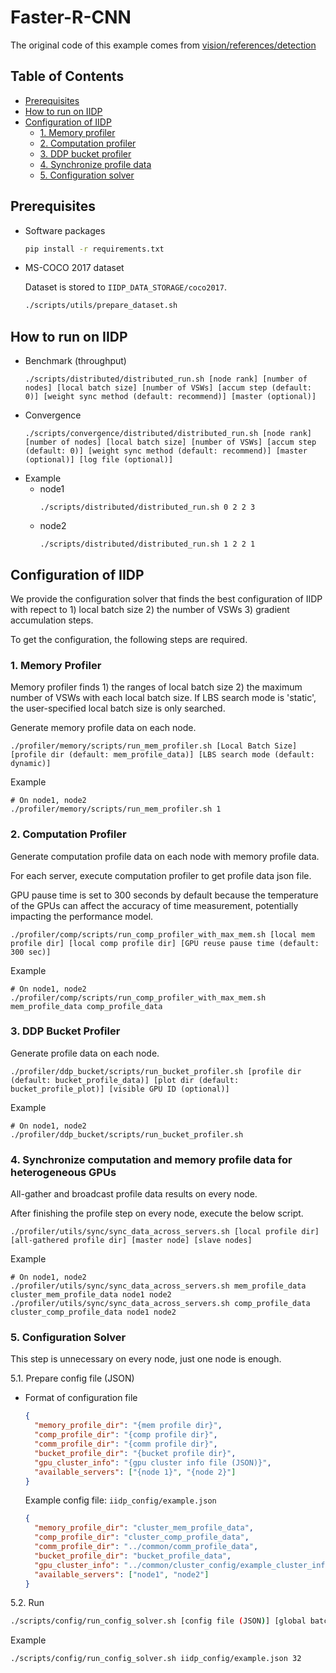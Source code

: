 # Faster-R-CNN
The original code of this example comes from [vision/references/detection](https://github.com/pytorch/vision/tree/v0.9.1/references/detection)

## Table of Contents

<!-- TOC GFM -->

* [Prerequisites](#prerequisites)
* [How to run on IIDP](#how-to-run-on-iidp)
* [Configuration of IIDP](#configuration-of-iidp)
  * [1. Memory profiler](#1-memory-profiler)
  * [2. Computation profiler](#2-computation-profiler)
  * [3. DDP bucket profiler](#3-ddp-bucket-profiler)
  * [4. Synchronize profile data](#4-synchronize-computation-and-memory-profile-data-for-heterogeneous-gpus)
  * [5. Configuration solver](#5-configuration-solver)

<!-- /TOC -->

## Prerequisites
- Software packages
  ```bash
  pip install -r requirements.txt
  ```
- MS-COCO 2017 dataset

  Dataset is stored to ```IIDP_DATA_STORAGE/coco2017```.
  ```bash
  ./scripts/utils/prepare_dataset.sh
  ```

## How to run on IIDP
- Benchmark (throughput)
  ```
  ./scripts/distributed/distributed_run.sh [node rank] [number of nodes] [local batch size] [number of VSWs] [accum step (default: 0)] [weight sync method (default: recommend)] [master (optional)]
  ```
- Convergence
  ```
  ./scripts/convergence/distributed/distributed_run.sh [node rank] [number of nodes] [local batch size] [number of VSWs] [accum step (default: 0)] [weight sync method (default: recommend)] [master (optional)] [log file (optional)]
  ```
- Example
  - node1
    ```
    ./scripts/distributed/distributed_run.sh 0 2 2 3
    ```
  - node2
    ```
    ./scripts/distributed/distributed_run.sh 1 2 2 1
    ```

## Configuration of IIDP
We provide the configuration solver that finds the best configuration of IIDP with repect to 1) local batch size 2) the number of VSWs 3) gradient accumulation steps.

To get the configuration, the following steps are required.

### 1. Memory Profiler
Memory profiler finds 1) the ranges of local batch size 2) the maximum number of VSWs with each local batch size.
If LBS search mode is 'static', the user-specified local batch size is only searched.

Generate memory profile data on each node.
```
./profiler/memory/scripts/run_mem_profiler.sh [Local Batch Size] [profile dir (default: mem_profile_data)] [LBS search mode (default: dynamic)]
```
Example
```
# On node1, node2
./profiler/memory/scripts/run_mem_profiler.sh 1
```

### 2. Computation Profiler
Generate computation profile data on each node with memory profile data.

For each server, execute computation profiler to get profile data json file.

GPU pause time is set to 300 seconds by default because the temperature of the GPUs can affect the accuracy of time measurement, potentially impacting the performance model.
  ```
  ./profiler/comp/scripts/run_comp_profiler_with_max_mem.sh [local mem profile dir] [local comp profile dir] [GPU reuse pause time (default: 300 sec)]
  ```
Example
```
# On node1, node2
./profiler/comp/scripts/run_comp_profiler_with_max_mem.sh mem_profile_data comp_profile_data
```

### 3. DDP Bucket Profiler
Generate profile data on each node.
```
./profiler/ddp_bucket/scripts/run_bucket_profiler.sh [profile dir (default: bucket_profile_data)] [plot dir (default: bucket_profile_plot)] [visible GPU ID (optional)]
```
Example
```
# On node1, node2
./profiler/ddp_bucket/scripts/run_bucket_profiler.sh
```

### 4. Synchronize computation and memory profile data for heterogeneous GPUs
All-gather and broadcast profile data results on every node.

After finishing the profile step on every node, execute the below script.
  ```
  ./profiler/utils/sync/sync_data_across_servers.sh [local profile dir] [all-gathered profile dir] [master node] [slave nodes]
  ```
Example
```
# On node1, node2
./profiler/utils/sync/sync_data_across_servers.sh mem_profile_data cluster_mem_profile_data node1 node2
./profiler/utils/sync/sync_data_across_servers.sh comp_profile_data cluster_comp_profile_data node1 node2
```

### 5. Configuration Solver
This step is unnecessary on every node, just one node is enough.

5.1. Prepare config file (JSON)
- Format of configuration file
  ```json
  {
    "memory_profile_dir": "{mem profile dir}",
    "comp_profile_dir": "{comp profile dir}",
    "comm_profile_dir": "{comm profile dir}",
    "bucket_profile_dir": "{bucket profile dir}",
    "gpu_cluster_info": "{gpu cluster info file (JSON)}",
    "available_servers": ["{node 1}", "{node 2}"]
  }
  ```
  Example config file: ```iidp_config/example.json```
  ```json
  {
    "memory_profile_dir": "cluster_mem_profile_data",
    "comp_profile_dir": "cluster_comp_profile_data",
    "comm_profile_dir": "../common/comm_profile_data",
    "bucket_profile_dir": "bucket_profile_data",
    "gpu_cluster_info": "../common/cluster_config/example_cluster_info.json",
    "available_servers": ["node1", "node2"]
  }
  ```

5.2. Run
  ```bash
  ./scripts/config/run_config_solver.sh [config file (JSON)] [global batch size] [weight sync method (default: recommend)]
  ```
  Example
  ```bash
  ./scripts/config/run_config_solver.sh iidp_config/example.json 32
  ```
